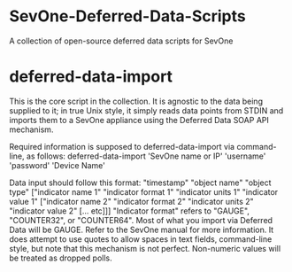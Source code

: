 SevOne-Deferred-Data-Scripts
============================
A collection of open-source deferred data scripts for SevOne



deferred-data-import
====================
This is the core script in the collection.  It is agnostic to the data being
supplied to it; in true Unix style, it simply reads data points from STDIN and
imports them to a SevOne appliance using the Deferred Data SOAP API mechanism.

Required information is supposed to deferred-data-import via command-line, as
follows:
	deferred-data-import 'SevOne name or IP' 'username' 'password' 'Device Name'

Data input should follow this format:
	"timestamp" "object name" "object type" ["indicator name 1" "indicator format 1" "indicator units 1" "indicator value 1" ["indicator name 2" "indicator format 2" "indicator units 2" "indicator value 2" [... etc]]]
"Indicator format" refers to "GAUGE", "COUNTER32", or "COUNTER64".  Most of
what you import via Deferred Data will be GAUGE.  Refer to the SevOne manual
for more information.  It does attempt to use quotes to allow spaces in text
fields, command-line style, but note that this mechanism is not perfect.
Non-numeric values will be treated as dropped polls.
